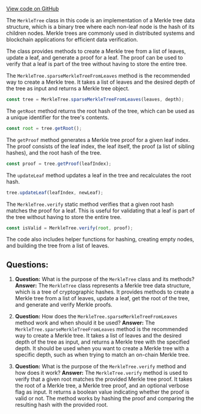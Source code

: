 [View code on GitHub](https://github.com/solana-labs/solana-program-library/account-compression/sdk/src/merkle-tree/index.ts)

The `MerkleTree` class in this code is an implementation of a Merkle tree data structure, which is a binary tree where each non-leaf node is the hash of its children nodes. Merkle trees are commonly used in distributed systems and blockchain applications for efficient data verification.

The class provides methods to create a Merkle tree from a list of leaves, update a leaf, and generate a proof for a leaf. The proof can be used to verify that a leaf is part of the tree without having to store the entire tree.

The `MerkleTree.sparseMerkleTreeFromLeaves` method is the recommended way to create a Merkle tree. It takes a list of leaves and the desired depth of the tree as input and returns a Merkle tree object.

```javascript
const tree = MerkleTree.sparseMerkleTreeFromLeaves(leaves, depth);
```

The `getRoot` method returns the root hash of the tree, which can be used as a unique identifier for the tree's contents.

```javascript
const root = tree.getRoot();
```

The `getProof` method generates a Merkle tree proof for a given leaf index. The proof consists of the leaf index, the leaf itself, the proof (a list of sibling hashes), and the root hash of the tree.

```javascript
const proof = tree.getProof(leafIndex);
```

The `updateLeaf` method updates a leaf in the tree and recalculates the root hash.

```javascript
tree.updateLeaf(leafIndex, newLeaf);
```

The `MerkleTree.verify` static method verifies that a given root hash matches the proof for a leaf. This is useful for validating that a leaf is part of the tree without having to store the entire tree.

```javascript
const isValid = MerkleTree.verify(root, proof);
```

The code also includes helper functions for hashing, creating empty nodes, and building the tree from a list of leaves.
## Questions: 
 1. **Question:** What is the purpose of the `MerkleTree` class and its methods?
   **Answer:** The `MerkleTree` class represents a Merkle tree data structure, which is a tree of cryptographic hashes. It provides methods to create a Merkle tree from a list of leaves, update a leaf, get the root of the tree, and generate and verify Merkle proofs.

2. **Question:** How does the `MerkleTree.sparseMerkleTreeFromLeaves` method work and when should it be used?
   **Answer:** The `MerkleTree.sparseMerkleTreeFromLeaves` method is the recommended way to create a Merkle tree. It takes a list of leaves and the desired depth of the tree as input, and returns a Merkle tree with the specified depth. It should be used when you want to create a Merkle tree with a specific depth, such as when trying to match an on-chain Merkle tree.

3. **Question:** What is the purpose of the `MerkleTree.verify` method and how does it work?
   **Answer:** The `MerkleTree.verify` method is used to verify that a given root matches the provided Merkle tree proof. It takes the root of a Merkle tree, a Merkle tree proof, and an optional verbose flag as input. It returns a boolean value indicating whether the proof is valid or not. The method works by hashing the proof and comparing the resulting hash with the provided root.